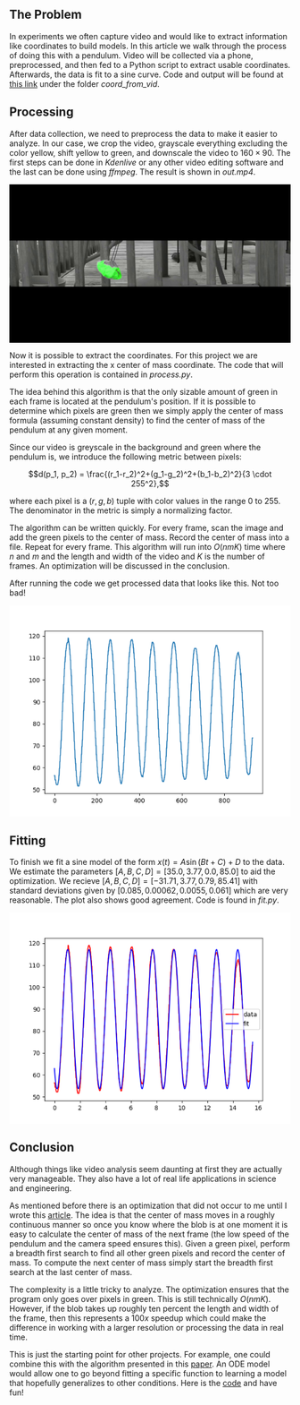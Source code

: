<style>
.center {
	display: block;
	margin-left: auto;
	margin-right: auto;
}
</style>

## The Problem
In experiments we often capture video and would like to extract information like coordinates to build models. In this article we walk through the process of doing this with a pendulum. Video will be collected via a phone, preprocessed, and then fed to a Python script to extract usable coordinates. Afterwards, the data is fit to a sine curve. Code and output will be found at [this link](https://github.com/Nightwing52/dynamical_systems) under the folder *coord_from_vid*.

## Processing
After data collection, we need to preprocess the data to make it easier to analyze. In our case, we crop the video, grayscale everything excluding the color yellow, shift yellow to green, and downscale the video to $160 \times 90$. The first steps can be done in *Kdenlive* or any other video editing software and the last can be done using *ffmpeg*. The result is shown in *out.mp4*.

<img src="/img/coord_from_vid/frame.jpg" class="center" alt="Processed frame.">

Now it is possible to extract the coordinates. For this project we are interested in extracting the x center of mass coordinate. The code that will perform this operation is contained in *process.py*.
	
The idea behind this algorithm is that the only sizable amount of green in each frame is located at the pendulum's position. If it is possible to determine which pixels are green then we simply apply the center of mass formula (assuming constant density) to find the center of mass of the pendulum at any given moment. 
	
Since our video is greyscale in the background and green where the pendulum is, we introduce the following metric between pixels: 

$$d(p_1, p_2) = \frac{(r_1-r_2)^2+(g_1-g_2)^2+(b_1-b_2)^2}{3 \cdot 255^2},$$
	
where each pixel is a $(r, g, b)$ tuple with color values in the range 0 to 255. The denominator in the metric is simply a normalizing factor. 
	
The algorithm can be written quickly. For every frame, scan the image and add the green pixels to the center of mass. Record the center of mass into a file. Repeat for every frame. This algorithm will run into $O(nmK)$ time where $n$ and $m$ and the length and width of the video and $K$ is the number of frames. An optimization will be discussed in the conclusion.

After running the code we get processed data that looks like this. Not too bad!

<img src="/img/coord_from_vid/data.png" class="center" alt="Coordinate data.">

## Fitting
To finish we fit a sine model of the form $x(t) = A\sin(Bt+C)+D$ to the data. We estimate the parameters $[A, B, C, D] = [35.0, 3.77, 0.0, 85.0]$ to aid the optimization. We recieve $[A, B, C, D] = [-31.71, 3.77, 0.79, 85.41]$ with standard deviations given by $[0.085, 0.00062, 0.0055, 0.061]$ which are very reasonable. The plot also shows good agreement. Code is found in *fit.py*.

<img src="/img/coord_from_vid/fit.png" class="center" alt="Fit data.">

## Conclusion
Although things like video analysis seem daunting at first they are actually very manageable. They also have a lot of real life applications in science and engineering. 

As mentioned before there is an optimization that did not occur to me until I wrote this [article](https://nightwing52.github.io/how_far_to_metro.html). The idea is that the center of mass moves in a roughly continuous manner so once you know where the blob is at one moment it is easy to calculate the center of mass of the next frame (the low speed of the pendulum and the camera speed ensures this). Given a green pixel, perform a breadth first search to find all other green pixels and record the center of mass. To compute the next center of mass simply start the breadth first search at the last center of mass. 

The complexity is a little tricky to analyze. The optimization ensures that the program only goes over pixels in green. This is still technically $O(nmK)$. However, if the blob takes up roughly ten percent the length and width of the frame, then this represents a $100x$ speedup which could make the difference in working with a larger resolution or processing the data in real time.

This is just the starting point for other projects. For example, one could combine this with the algorithm presented in this [paper](https://www.pnas.org/doi/10.1073/pnas.1517384113). An ODE model would allow one to go beyond fitting a specific function to learning a model that hopefully generalizes to other conditions. Here is the [code](https://github.com/Nightwing52/dynamical_systems) and have fun!